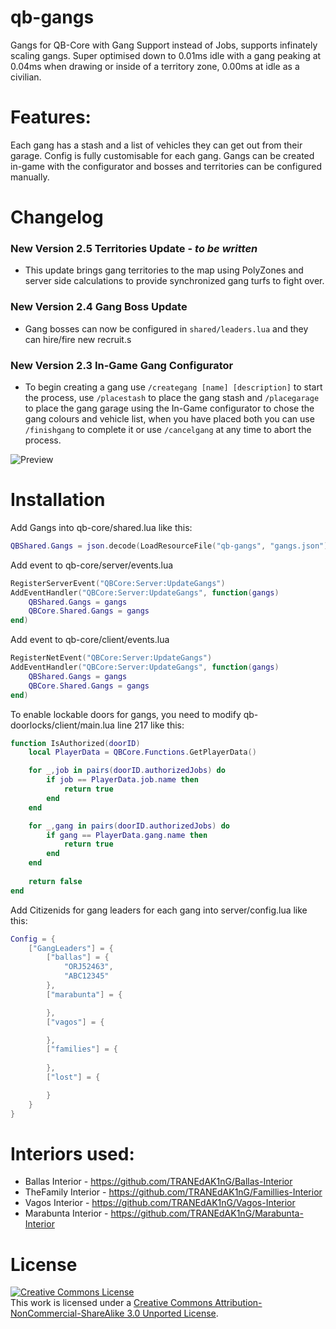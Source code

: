 # qb-gangs
Gangs for QB-Core with Gang Support instead of Jobs, supports infinately scaling gangs. Super optimised down to 0.01ms idle with a gang peaking at 0.04ms when drawing or inside of a territory zone, 0.00ms at idle as a civilian.

# Features:

Each gang has a stash and a list of vehicles they can get out from their garage. Config is fully customisable for each gang. Gangs can be created in-game with the configurator and bosses and territories can be configured manually.

# Changelog

### New Version 2.5 Territories Update -  _to be written_

- This update brings gang territories to the map using PolyZones and server side calculations to provide synchronized gang turfs to fight over.

### New Version 2.4 Gang Boss Update

- Gang bosses can now be configured in `shared/leaders.lua` and they can hire/fire new recruit.s

### New Version 2.3 In-Game Gang Configurator

- To begin creating a gang use `/creategang [name] [description]` to start the process, use `/placestash` to place the gang stash and `/placegarage` to place the gang garage using the In-Game configurator to chose the gang colours and vehicle list, when you have placed both you can use `/finishgang` to complete it or use `/cancelgang` at any time to abort the process.

![Preview](https://i.imgur.com/vVr0n0W.jpg)

# Installation
Add Gangs into qb-core/shared.lua like this:
```lua
QBShared.Gangs = json.decode(LoadResourceFile("qb-gangs", "gangs.json"))

```
Add event to qb-core/server/events.lua
```lua
RegisterServerEvent("QBCore:Server:UpdateGangs")
AddEventHandler("QBCore:Server:UpdateGangs", function(gangs)
	QBShared.Gangs = gangs
	QBCore.Shared.Gangs = gangs
end)
```
Add event to qb-core/client/events.lua
```lua
RegisterNetEvent("QBCore:Server:UpdateGangs")
AddEventHandler("QBCore:Server:UpdateGangs", function(gangs)
	QBShared.Gangs = gangs
	QBCore.Shared.Gangs = gangs
end)
```

To enable lockable doors for gangs, you need to modify qb-doorlocks/client/main.lua line 217 like this:
```lua
function IsAuthorized(doorID)
	local PlayerData = QBCore.Functions.GetPlayerData()

	for _,job in pairs(doorID.authorizedJobs) do
		if job == PlayerData.job.name then
			return true
		end
	end

	for _,gang in pairs(doorID.authorizedJobs) do
		if gang == PlayerData.gang.name then
			return true
		end
	end
	
	return false
end
```
Add Citizenids for gang leaders for each gang into server/config.lua like this:
```lua
Config = {
	["GangLeaders"] = {
		["ballas"] = {
			"ORJ52463",
			"ABC12345"
		},
		["marabunta"] = {

		},
		["vagos"] = {

		},
		["families"] = {
			
		},
		["lost"] = {

		}
	}
}
```

# Interiors used:

- Ballas Interior - https://github.com/TRANEdAK1nG/Ballas-Interior
- TheFamily Interior - https://github.com/TRANEdAK1nG/Famillies-Interior
- Vagos Interior - https://github.com/TRANEdAK1nG/Vagos-Interior
- Marabunta Interior - https://github.com/TRANEdAK1nG/Marabunta-Interior

# License
<a rel="license" href="http://creativecommons.org/licenses/by-nc-sa/3.0/"><img alt="Creative Commons License" style="border-width:0" src="https://i.creativecommons.org/l/by-nc-sa/3.0/88x31.png" /></a><br />This work is licensed under a <a rel="license" href="http://creativecommons.org/licenses/by-nc-sa/3.0/">Creative Commons Attribution-NonCommercial-ShareAlike 3.0 Unported License</a>.
